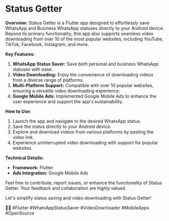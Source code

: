 # Status Getter

**Overview:**
Status Getter is a Flutter app designed to effortlessly save WhatsApp and Business WhatsApp statuses directly to your Android device. Beyond its primary functionality, this app also supports seamless video downloading from over 10 of the most popular websites, including YouTube, TikTok, Facebook, Instagram, and more.

**Key Features:**

1. **WhatsApp Status Saver:** Save both personal and business WhatsApp statuses with ease.
2. **Video Downloading:** Enjoy the convenience of downloading videos from a diverse range of platforms.
3. **Multi-Platform Support:** Compatible with over 10 popular websites, ensuring a versatile video downloading experience.
4. **Google Mobile Ads:** Implemented Google Mobile Ads to enhance the user experience and support the app's sustainability.

**How to Use:**

1. Launch the app and navigate to the desired WhatsApp status.
2. Save the status directly to your Android device.
3. Explore and download videos from various platforms by pasting the video link.
4. Experience uninterrupted video downloading with support for popular websites.

**Technical Details:**

- **Framework:** Flutter
- **Ads Integration:** Google Mobile Ads

Feel free to contribute, report issues, or enhance the functionality of Status Getter. Your feedback and collaboration are highly valued.

Let's simplify status saving and video downloading with Status Getter!

🚀📱 #Flutter #WhatsAppStatusSaver #VideoDownloader #MobileApps #OpenSource

